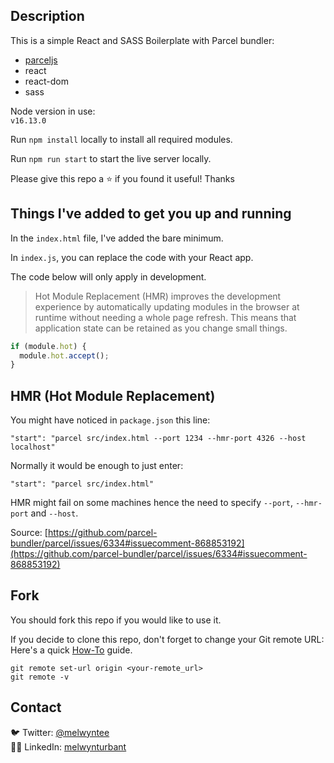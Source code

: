 ## Description

This is a simple React and SASS Boilerplate with Parcel bundler:

- [parceljs](https://parceljs.org/)
- react
- react-dom
- sass

Node version in use:<br>
`v16.13.0`

Run `npm install` locally to install all required modules.

Run `npm run start` to start the live server locally.

Please give this repo a ⭐ if you found it useful! Thanks

## Things I've added to get you up and running

In the `index.html` file, I've added the bare minimum.<br>

In `index.js`, you can replace the code with your React app.<br>

The code below will only apply in development.<br>

> Hot Module Replacement (HMR) improves the development experience by automatically updating modules in the browser at runtime without needing a whole page refresh. This means that application state can be retained as you change small things.

```javascript
if (module.hot) {
  module.hot.accept();
}
```

## HMR (Hot Module Replacement)

You might have noticed in `package.json` this line:

```
"start": "parcel src/index.html --port 1234 --hmr-port 4326 --host localhost"
```

Normally it would be enough to just enter:

```
"start": "parcel src/index.html"
```

HMR might fail on some machines hence the need to specify `--port`, `--hmr-port` and `--host`.

Source: [https://github.com/parcel-bundler/parcel/issues/6334#issuecomment-868853192](https://github.com/parcel-bundler/parcel/issues/6334#issuecomment-868853192)

## Fork

You should fork this repo if you would like to use it.

If you decide to clone this repo, don't forget to change your Git remote URL:<br>
Here's a quick [How-To](https://devconnected.com/how-to-change-git-remote-origin/) guide.

```
git remote set-url origin <your-remote_url>
git remote -v
```

## Contact

🐦 Twitter: [@melwyntee](https://twitter.com/melwyntee)<br>
🧑‍💻 LinkedIn: [melwynturbant](https://www.linkedin.com/in/melwynturbant)
